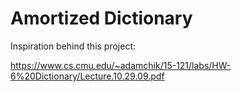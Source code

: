 # Amortized Dictionary

Inspiration behind this project:

https://www.cs.cmu.edu/~adamchik/15-121/labs/HW-6%20Dictionary/Lecture.10.29.09.pdf
